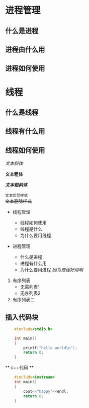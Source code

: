 # 进程管理


## 什么是进程


## 进程由什么用



## 进程如何使用


# 线程


## 什么是线程

## 线程有什么用


## 线程如何使用


*文本斜体*

**文本粗体**

***文本粗斜体***

``文本突显样式``</br>
~~文本删除样式~~</br>



* 线程管理
	* 线程如何使用
	* 线程是什么
	* 为什么要用线程

* 进程管理
	* 什么是进程
	* 进程有什么用
	* 为什么要用进程 *因为进程好用啊*


1. 有序列表
	* 无需列表1
	* 无序列表2
2. 有序列表二


## 插入代码块
```c
	#include<stdio.h>

	int main()
	{
		printf("hello world\n");
		return 0;
	}
```

** c++代码 **
```cpp
	#include<iostream>
	int main()
	{
		cout<<"happy"<<endl;
		return 0;
	}

```

